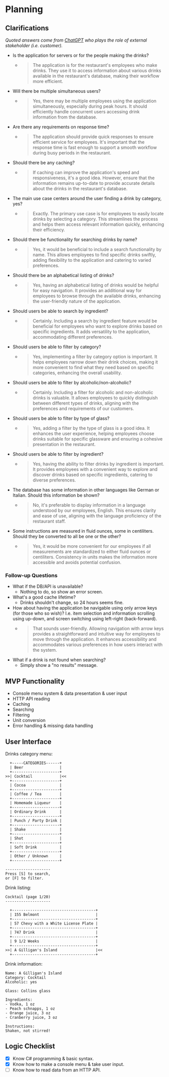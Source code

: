 # Planning

## Clarifications
*Quoted answers come from [ChatGPT](https://chat.openai.com/) who plays the role of external stakeholder (i.e. customer).*

- Is the application for servers or for the people making the drinks?
  - >The application is for the restaurant's employees who make drinks. They use it to access information about various drinks available in the restaurant's database, making their workflow more efficient.
- Will there be multiple simultaneous users?
  - >Yes, there may be multiple employees using the application simultaneously, especially during peak hours. It should efficiently handle concurrent users accessing drink information from the database.
- Are there any requirements on response time?
  - >The application should provide quick responses to ensure efficient service for employees. It's important that the response time is fast enough to support a smooth workflow during busy periods in the restaurant.
- Should there be any caching?
  - >If caching can improve the application's speed and responsiveness, it's a good idea. However, ensure that the information remains up-to-date to provide accurate details about the drinks in the restaurant's database.
- The main use case centers around the user finding a drink by category, yes?
  - >Exactly. The primary use case is for employees to easily locate drinks by selecting a category. This streamlines the process and helps them access relevant information quickly, enhancing their efficiency.
- Should there be functionality for searching drinks by name?
  - >Yes, it would be beneficial to include a search functionality by name. This allows employees to find specific drinks swiftly, adding flexibility to the application and catering to varied preferences.
- Should there be an alphabetical listing of drinks?
  - >Yes, having an alphabetical listing of drinks would be helpful for easy navigation. It provides an additional way for employees to browse through the available drinks, enhancing the user-friendly nature of the application.
- Should users be able to search by ingredient?
  - >Certainly. Including a search by ingredient feature would be beneficial for employees who want to explore drinks based on specific ingredients. It adds versatility to the application, accommodating different preferences.
- Should users be able to filter by category?
  - >Yes, implementing a filter by category option is important. It helps employees narrow down their drink choices, making it more convenient to find what they need based on specific categories, enhancing the overall usability.
- Should users be able to filter by alcoholic/non-alcoholic?
  - >Certainly. Including a filter for alcoholic and non-alcoholic drinks is valuable. It allows employees to quickly distinguish between different types of drinks, aligning with the preferences and requirements of our customers.
- Should users be able to filter by type of glass?
  - >Yes, adding a filter by the type of glass is a good idea. It enhances the user experience, helping employees choose drinks suitable for specific glassware and ensuring a cohesive presentation in the restaurant.
- Should users be able to filter by ingredient?
  - >Yes, having the ability to filter drinks by ingredient is important. It provides employees with a convenient way to explore and discover drinks based on specific ingredients, catering to diverse preferences.
- The database has some information in other languages like German or Italian. Should this information be shown?
  - >No, it's preferable to display information in a language understood by our employees, English. This ensures clarity and ease of use, aligning with the language proficiency of the restaurant staff.
- Some instructions are measured in fluid ounces, some in centiliters. Should they be converted to all be one or the other?
  - >Yes, it would be more convenient for our employees if all measurements are standardized to either fluid ounces or centiliters. Consistency in units makes the information more accessible and avoids potential confusion.

### Follow-up Questions
- What if the DB/API is unavailable?
  - Nothing to do, so show an error screen.
- What's a good cache lifetime?
  - Drinks shouldn't change, so 24 hours seems fine.
- How about having the application be navigable using only arrow keys (for those who so wish)? I.e. item selection and information scrolling using up-down, and screen switching using left-right (back-forward).
  - >That sounds user-friendly. Allowing navigation with arrow keys provides a straightforward and intuitive way for employees to move through the application. It enhances accessibility and accommodates various preferences in how users interact with the system.
- What if a drink is not found when searching?
  - Simply show a "no results" message.

## MVP Functionality
- Console menu system & data presentation & user input
- HTTP API reading
- Caching
- Searching
- Filtering
- Unit conversion
- Error handling & missing data handling

## User Interface
Drinks category menu:
```text
  +-----CATEGORIES------+
  | Beer                |
  +---------------------+
>>| Cocktail            |<<
  +---------------------+
  | Cocoa               |
  +---------------------+
  | Coffee / Tea        |
  +---------------------+
  | Homemade Liqueur    |
  +---------------------+
  | Ordinary Drink      |
  +---------------------+
  | Punch / Party Drink |
  +---------------------+
  | Shake               |
  +---------------------+
  | Shot                |
  +---------------------+
  | Soft Drink          |
  +---------------------+
  | Other / Unknown     |
  +---------------------+

--------------------
Press [S] to search,
or [F] to filter.
```

Drink listing:
```text
Cocktail (page 1/20)
--------------------

  +-------------------------------------+
  | 155 Belmont                         |
  +-------------------------------------+
  | 57 Chevy with a White License Plate |
  +-------------------------------------+
  | 747 Drink                           |
  +-------------------------------------+
  | 9 1/2 Weeks                         |
  +-------------------------------------+
>>| A Gilligan's Island                 |<<
  +-------------------------------------+
```

Drink information:
```text
Name: A Gilligan's Island
Category: Cocktail
Alcoholic: yes

Glass: Collins glass

Ingredients:
- Vodka, 1 oz
- Peach schnapps, 1 oz
- Orange juice, 3 oz
- Cranberry juice, 3 oz

Instructions:
Shaken, not stirred!
```

## Logic Checklist
- [x] Know C# programming & basic syntax.
- [x] Know how to make a console menu & take user input.
- [ ] Know how to read data from an HTTP API.
